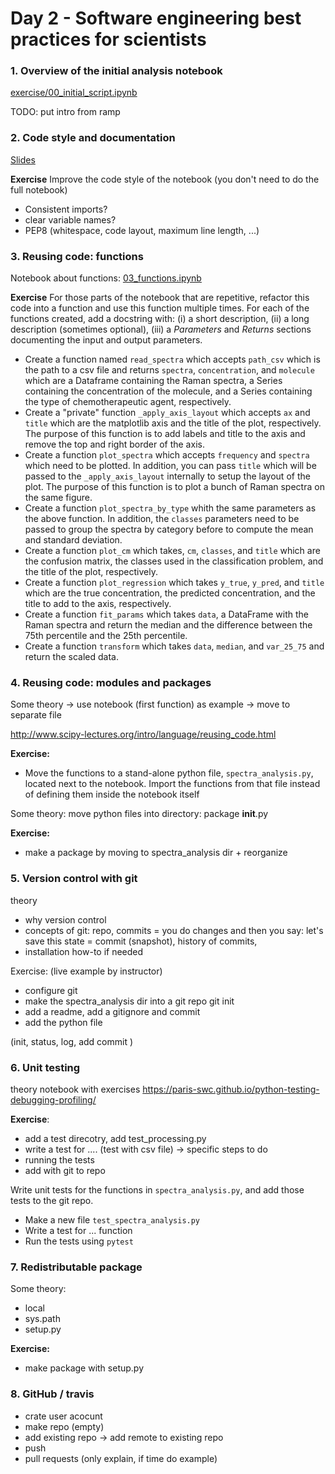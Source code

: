 # Day 2 - Software engineering best practices for scientists

### 1. Overview of the initial analysis notebook

[exercise/00_initial_script.ipynb](exercise/00_initial_script.ipynb)

TODO: put intro from ramp

### 2. Code style and documentation

[Slides](https://paris-saclay-cds.github.io/python-workshop/Day_2_Software_engineering_best_practices/02_documentation_code_style_slides.html)

**Exercise** Improve the code style of the notebook (you don't need to do the full notebook)

- Consistent imports?
- clear variable names?
- PEP8 (whitespace, code layout, maximum line length, ...)

### 3. Reusing code: functions

Notebook about functions: [03_functions.ipynb](03_functions.ipynb)

**Exercise** For those parts of the notebook that are repetitive, refactor this
code into a function and use this function multiple times. For each of the
functions created, add a docstring with: (i) a short description, (ii) a long
description (sometimes optional), (iii) a *Parameters* and *Returns* sections
documenting the input and output parameters.

- Create a function named `read_spectra` which accepts `path_csv` which is the
  path to a csv file and returns `spectra`, `concentration`, and `molecule`
  which are a Dataframe containing the Raman spectra, a Series containing the
  concentration of the molecule, and a Series containing the type of
  chemotherapeutic agent, respectively.
- Create a "private" function `_apply_axis_layout` which accepts `ax` and
  `title` which are the matplotlib axis and the title of the plot,
  respectively. The purpose of this function is to add labels and title to the
  axis and remove the top and right border of the axis.
- Create a function `plot_spectra` which accepts `frequency` and `spectra`
  which need to be plotted. In addition, you can pass `title` which will be
  passed to the `_apply_axis_layout` internally to setup the layout of the
  plot. The purpose of this function is to plot a bunch of Raman spectra on the
  same figure.
- Create a function `plot_spectra_by_type` whith the same parameters as the
  above function. In addition, the `classes` parameters need to be passed to
  group the spectra by category before to compute the mean and standard
  deviation.
- Create a function `plot_cm` which takes, `cm`, `classes`, and `title` which
  are the confusion matrix, the classes used in the classification problem, and
  the title of the plot, respectively.
- Create a function `plot_regression` which takes `y_true`, `y_pred`, and
  `title` which are the true concentration, the predicted concentration, and
  the title to add to the axis, respectively.
- Create a function `fit_params` which takes `data`, a DataFrame with the Raman
  spectra and return the median and the difference between the 75th percentile
  and the 25th percentile.
- Create a function `transform` which takes `data`, `median`, and `var_25_75`
  and return the scaled data.


### 4. Reusing code: modules and packages

Some theory -> use notebook (first function) as example -> move to separate file

http://www.scipy-lectures.org/intro/language/reusing_code.html


**Exercise:**

- Move the functions to a stand-alone python file, `spectra_analysis.py`, located next to the notebook. Import the functions from that file instead of defining them inside the notebook itself

Some theory: move python files into directory: package __init__.py

**Exercise:**

- make a package by moving to spectra_analysis dir + reorganize

### 5. Version control with git

theory
- why version control
- concepts of git: repo, commits = you do changes and then you say: let's save this state = commit (snapshot), history of commits,
- installation how-to if needed


Exercise: (live example by instructor)
- configure git
- make the spectra_analysis dir into a git repo
  git init
- add a readme, add a gitignore and commit
- add the python file

(init, status, log, add commit )


### 6. Unit testing

theory notebook with exercises
https://paris-swc.github.io/python-testing-debugging-profiling/


**Exercise**:

- add a test direcotry, add test_processing.py
- write a test for .... (test with csv file) -> specific steps to do
- running the tests
- add with git to repo

Write unit tests for the functions in `spectra_analysis.py`, and add those tests to the git repo.

- Make a new file `test_spectra_analysis.py`
- Write a test for ... function
- Run the tests using `pytest`


### 7. Redistributable package

Some theory:

- local
- sys.path
- setup.py

**Exercise:**

* make package with setup.py

### 8. GitHub / travis

- crate user acocunt
- make repo (empty)
- add existing repo -> add remote to existing repo
- push
- pull requests (only explain, if time do example)
